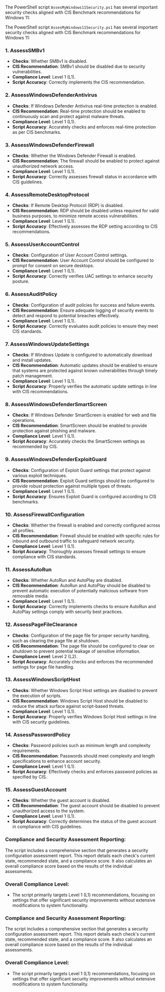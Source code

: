 The PowerShell script `AssesMyWindows11Security.ps1` has several important security checks aligned with CIS Benchmark recommendations for Windows 11:

The PowerShell script `AssesMyWindows11Security.ps1` has several important security checks aligned with CIS Benchmark recommendations for Windows 11:

### 1. **AssessSMBv1**
   - **Checks**: Whether SMBv1 is disabled.
   - **CIS Recommendation**: SMBv1 should be disabled due to security vulnerabilities.
   - **Compliance Level**: Level 1 (L1).
   - **Script Accuracy**: Correctly implements the CIS recommendation.

### 2. **AssessWindowsDefenderAntivirus**
   - **Checks**: If Windows Defender Antivirus real-time protection is enabled.
   - **CIS Recommendation**: Real-time protection should be enabled to continuously scan and protect against malware threats.
   - **Compliance Level**: Level 1 (L1).
   - **Script Accuracy**: Accurately checks and enforces real-time protection as per CIS benchmarks.

### 3. **AssessWindowsDefenderFirewall**
   - **Checks**: Whether the Windows Defender Firewall is enabled.
   - **CIS Recommendation**: The firewall should be enabled to protect against unauthorized network access.
   - **Compliance Level**: Level 1 (L1).
   - **Script Accuracy**: Correctly assesses firewall status in accordance with CIS guidelines.

### 4. **AssessRemoteDesktopProtocol**
   - **Checks**: If Remote Desktop Protocol (RDP) is disabled.
   - **CIS Recommendation**: RDP should be disabled unless required for valid business purposes, to minimize remote access vulnerabilities.
   - **Compliance Level**: Level 1 (L1).
   - **Script Accuracy**: Effectively assesses the RDP setting according to CIS recommendations.

### 5. **AssessUserAccountControl**
   - **Checks**: Configuration of User Account Control settings.
   - **CIS Recommendation**: User Account Control should be configured to prompt for consent on secure desktops.
   - **Compliance Level**: Level 1 (L1).
   - **Script Accuracy**: Correctly verifies UAC settings to enhance security posture.

### 6. **AssessAuditPolicy**
   - **Checks**: Configuration of audit policies for success and failure events.
   - **CIS Recommendation**: Ensure adequate logging of security events to detect and respond to potential breaches effectively.
   - **Compliance Level**: Level 1 (L1).
   - **Script Accuracy**: Correctly evaluates audit policies to ensure they meet CIS standards.

### 7. **AssessWindowsUpdateSettings**
   - **Checks**: If Windows Update is configured to automatically download and install updates.
   - **CIS Recommendation**: Automatic updates should be enabled to ensure that systems are protected against known vulnerabilities through timely patch management.
   - **Compliance Level**: Level 1 (L1).
   - **Script Accuracy**: Properly verifies the automatic update settings in line with CIS recommendations.

### 8. **AssessWindowsDefenderSmartScreen**
   - **Checks**: If Windows Defender SmartScreen is enabled for web and file operations.
   - **CIS Recommendation**: SmartScreen should be enabled to provide protection against phishing and malware.
   - **Compliance Level**: Level 1 (L1).
   - **Script Accuracy**: Accurately checks the SmartScreen settings as recommended by CIS.

### 9. **AssessWindowsDefenderExploitGuard**
   - **Checks**: Configuration of Exploit Guard settings that protect against various exploit techniques.
   - **CIS Recommendation**: Exploit Guard settings should be configured to provide robust protection against multiple types of threats.
   - **Compliance Level**: Level 1 (L1).
   - **Script Accuracy**: Ensures Exploit Guard is configured according to CIS benchmarks.

### 10. **AssessFirewallConfiguration**
   - **Checks**: Whether the firewall is enabled and correctly configured across all profiles.
   - **CIS Recommendation**: Firewall should be enabled with specific rules for inbound and outbound traffic to safeguard network security.
   - **Compliance Level**: Level 1 (L1).
   - **Script Accuracy**: Thoroughly assesses firewall settings to ensure compliance with CIS standards.

### 11. **AssessAutoRun**
   - **Checks**: Whether AutoRun and AutoPlay are disabled.
   - **CIS Recommendation**: AutoRun and AutoPlay should be disabled to prevent automatic execution of potentially malicious software from removable media.
   - **Compliance Level**: Level 1 (L1).
   - **Script Accuracy**: Correctly implements checks to ensure AutoRun and AutoPlay settings comply with security best practices.

### 12. **AssessPageFileClearance**
   - **Checks**: Configuration of the page file for proper security handling, such as clearing the page file at shutdown.
   - **CIS Recommendation**: The page file should be configured to clear on shutdown to prevent potential leakage of sensitive information.
   - **Compliance Level**: Level 2 (L2).
   - **Script Accuracy**: Accurately checks and enforces the recommended settings for page file handling.

### 13. **AssessWindowsScriptHost**
   - **Checks**: Whether Windows Script Host settings are disabled to prevent the execution of scripts.
   - **CIS Recommendation**: Windows Script Host should be disabled to reduce the attack surface against script-based threats.
   - **Compliance Level**: Level 1 (L1).
   - **Script Accuracy**: Properly verifies Windows Script Host settings in line with CIS security guidelines.

### 14. **AssessPasswordPolicy**
   - **Checks**: Password policies such as minimum length and complexity requirements.
   - **CIS Recommendation**: Passwords should meet complexity and length specifications to enhance account security.
   - **Compliance Level**: Level 1 (L1).
   - **Script Accuracy**: Effectively checks and enforces password policies as specified by CIS.

### 15. **AssessGuestAccount**
   - **Checks**: Whether the guest account is disabled.
   - **CIS Recommendation**: The guest account should be disabled to prevent unauthorized access to the system.
   - **Compliance Level**: Level 1 (L1).
   - **Script Accuracy**: Correctly determines the status of the guest account in compliance with CIS guidelines.


### Compliance and Security Assessment Reporting:
The script includes a comprehensive section that generates a security configuration assessment report. This report details each check's current state, recommended state, and a compliance score. It also calculates an overall compliance score based on the results of the individual assessments.

### Overall Compliance Level:
- The script primarily targets Level 1 (L1) recommendations, focusing on settings that offer significant security improvements without extensive modifications to system functionality.


### Compliance and Security Assessment Reporting:
The script includes a comprehensive section that generates a security configuration assessment report. This report details each check's current state, recommended state, and a compliance score. It also calculates an overall compliance score based on the results of the individual assessments.

### Overall Compliance Level:
- The script primarily targets Level 1 (L1) recommendations, focusing on settings that offer significant security improvements without extensive modifications to system functionality.